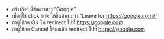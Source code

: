 -   สร้างลิงค์ <a> มีข้อความว่า “Google”
-   เมื่อผู้ใช้ click link ให้ขึ้นคำถามว่า “Leave for https://google.com?”
-   ถ้าผู้ใช้กด OK ให้ redirect ไปที่ https://google.com
-   ถ้าผู้ใช้กด Cancel ให้ยกเลิก redirect ไปที่ https://google.com
